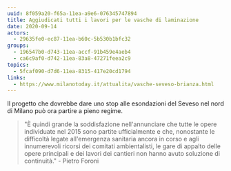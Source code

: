 ```yaml
---
uuid: 8f059a20-f65a-11ea-a9e6-076345747894
title: Aggiudicati tutti i lavori per le vasche di laminazione
date: 2020-09-14
actors:
  - 29635fe0-ec87-11ea-b60c-5b530b1bfc32
groups:
  - 196547b0-d743-11ea-accf-91b459e4aeb4
  - ca6c9af0-d742-11ea-83a8-47271feea2c9
topics:
  - 5fcaf090-d7d6-11ea-8315-417e20cd1794
links:
  - https://www.milanotoday.it/attualita/vasche-seveso-brianza.html
---
```

Il progetto che dovrebbe dare uno stop alle esondazioni del Seveso nel nord di Milano può ora partire a pieno regime.

> "È quindi grande la soddisfazione nell'annunciare che tutte le opere individuate nel 2015 sono partite ufficialmente e che, nonostante le difficoltà legate all'emergenza sanitaria ancora in corso e agli innumerevoli ricorsi dei comitati ambientalisti, le gare di appalto delle opere principali e dei lavori dei cantieri non hanno avuto soluzione di continuità." - Pietro Foroni


